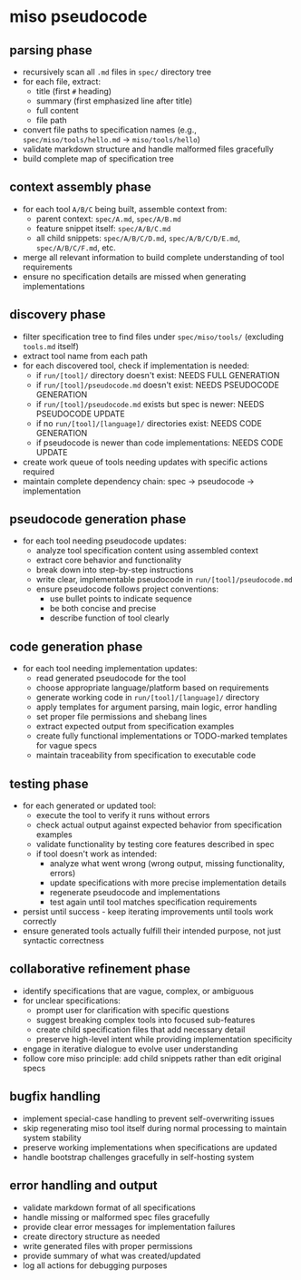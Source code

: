 # miso pseudocode

## parsing phase
- recursively scan all `.md` files in `spec/` directory tree
- for each file, extract:
  - title (first `#` heading)
  - summary (first emphasized line after title)
  - full content
  - file path
- convert file paths to specification names (e.g., `spec/miso/tools/hello.md` → `miso/tools/hello`)
- validate markdown structure and handle malformed files gracefully
- build complete map of specification tree

## context assembly phase
- for each tool `A/B/C` being built, assemble context from:
  - parent context: `spec/A.md`, `spec/A/B.md`
  - feature snippet itself: `spec/A/B/C.md`
  - all child snippets: `spec/A/B/C/D.md`, `spec/A/B/C/D/E.md`, `spec/A/B/C/F.md`, etc.
- merge all relevant information to build complete understanding of tool requirements
- ensure no specification details are missed when generating implementations

## discovery phase
- filter specification tree to find files under `spec/miso/tools/` (excluding `tools.md` itself)
- extract tool name from each path
- for each discovered tool, check if implementation is needed:
  - if `run/[tool]/` directory doesn't exist: NEEDS FULL GENERATION
  - if `run/[tool]/pseudocode.md` doesn't exist: NEEDS PSEUDOCODE GENERATION
  - if `run/[tool]/pseudocode.md` exists but spec is newer: NEEDS PSEUDOCODE UPDATE
  - if no `run/[tool]/[language]/` directories exist: NEEDS CODE GENERATION
  - if pseudocode is newer than code implementations: NEEDS CODE UPDATE
- create work queue of tools needing updates with specific actions required
- maintain complete dependency chain: spec → pseudocode → implementation

## pseudocode generation phase
- for each tool needing pseudocode updates:
  - analyze tool specification content using assembled context
  - extract core behavior and functionality
  - break down into step-by-step instructions
  - write clear, implementable pseudocode in `run/[tool]/pseudocode.md`
  - ensure pseudocode follows project conventions:
    - use bullet points to indicate sequence
    - be both concise and precise
    - describe function of tool clearly

## code generation phase
- for each tool needing implementation updates:
  - read generated pseudocode for the tool
  - choose appropriate language/platform based on requirements
  - generate working code in `run/[tool]/[language]/` directory
  - apply templates for argument parsing, main logic, error handling
  - set proper file permissions and shebang lines
  - extract expected output from specification examples
  - create fully functional implementations or TODO-marked templates for vague specs
  - maintain traceability from specification to executable code

## testing phase
- for each generated or updated tool:
  - execute the tool to verify it runs without errors
  - check actual output against expected behavior from specification examples
  - validate functionality by testing core features described in spec
  - if tool doesn't work as intended:
    - analyze what went wrong (wrong output, missing functionality, errors)
    - update specifications with more precise implementation details
    - regenerate pseudocode and implementations
    - test again until tool matches specification requirements
- persist until success - keep iterating improvements until tools work correctly
- ensure generated tools actually fulfill their intended purpose, not just syntactic correctness

## collaborative refinement phase
- identify specifications that are vague, complex, or ambiguous
- for unclear specifications:
  - prompt user for clarification with specific questions
  - suggest breaking complex tools into focused sub-features
  - create child specification files that add necessary detail
  - preserve high-level intent while providing implementation specificity
- engage in iterative dialogue to evolve user understanding
- follow core miso principle: add child snippets rather than edit original specs

## bugfix handling
- implement special-case handling to prevent self-overwriting issues
- skip regenerating miso tool itself during normal processing to maintain system stability
- preserve working implementations when specifications are updated
- handle bootstrap challenges gracefully in self-hosting system

## error handling and output
- validate markdown format of all specifications
- handle missing or malformed spec files gracefully
- provide clear error messages for implementation failures
- create directory structure as needed
- write generated files with proper permissions
- provide summary of what was created/updated
- log all actions for debugging purposes